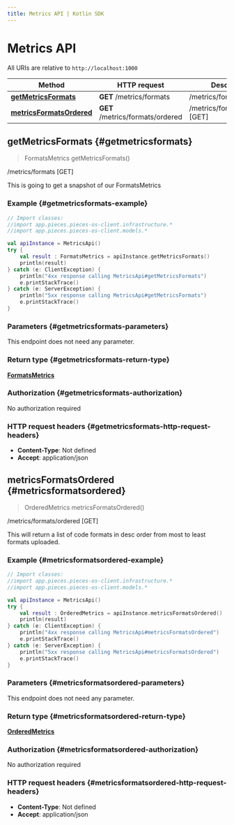 ```yaml
---
title: Metrics API | Kotlin SDK
---
```


# Metrics API

All URIs are relative to `http://localhost:1000`

Method | HTTP request | Description
------------- | ------------- | -------------
[**getMetricsFormats**](#getmetricsformats) | **GET** /metrics/formats | /metrics/formats [GET]
[**metricsFormatsOrdered**](#metricsformatsordered) | **GET** /metrics/formats/ordered | /metrics/formats/ordered [GET]


## **getMetricsFormats** {#getmetricsformats}
> FormatsMetrics getMetricsFormats()

/metrics/formats [GET]

This is going to get a snapshot of our FormatsMetrics

### Example {#getmetricsformats-example}
```kotlin
// Import classes:
//import app.pieces.pieces-os-client.infrastructure.*
//import app.pieces.pieces-os-client.models.*

val apiInstance = MetricsApi()
try {
    val result : FormatsMetrics = apiInstance.getMetricsFormats()
    println(result)
} catch (e: ClientException) {
    println("4xx response calling MetricsApi#getMetricsFormats")
    e.printStackTrace()
} catch (e: ServerException) {
    println("5xx response calling MetricsApi#getMetricsFormats")
    e.printStackTrace()
}
```

### Parameters {#getmetricsformats-parameters}
This endpoint does not need any parameter.

### Return type {#getmetricsformats-return-type}

[**FormatsMetrics**](../models/FormatsMetrics)

### Authorization {#getmetricsformats-authorization}

No authorization required

### HTTP request headers {#getmetricsformats-http-request-headers}

 - **Content-Type**: Not defined
 - **Accept**: application/json

## **metricsFormatsOrdered** {#metricsformatsordered}
> OrderedMetrics metricsFormatsOrdered()

/metrics/formats/ordered [GET]

This will return a list of code formats in desc order from most to least formats uploaded.

### Example {#metricsformatsordered-example}
```kotlin
// Import classes:
//import app.pieces.pieces-os-client.infrastructure.*
//import app.pieces.pieces-os-client.models.*

val apiInstance = MetricsApi()
try {
    val result : OrderedMetrics = apiInstance.metricsFormatsOrdered()
    println(result)
} catch (e: ClientException) {
    println("4xx response calling MetricsApi#metricsFormatsOrdered")
    e.printStackTrace()
} catch (e: ServerException) {
    println("5xx response calling MetricsApi#metricsFormatsOrdered")
    e.printStackTrace()
}
```

### Parameters {#metricsformatsordered-parameters}
This endpoint does not need any parameter.

### Return type {#metricsformatsordered-return-type}

[**OrderedMetrics**](../models/OrderedMetrics)

### Authorization {#metricsformatsordered-authorization}

No authorization required

### HTTP request headers {#metricsformatsordered-http-request-headers}

 - **Content-Type**: Not defined
 - **Accept**: application/json

